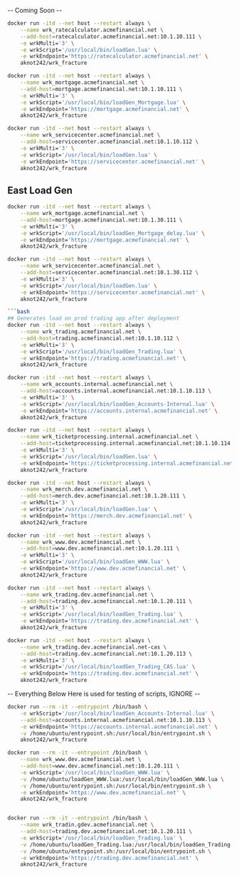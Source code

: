 -- Coming Soon --


```bash
docker run -itd --net host --restart always \
    --name wrk_ratecalculator.acmefinancial.net \
    --add-host=ratecalculator.acmefinancial.net:10.1.10.111 \
    -e wrkMulti='3' \
    -e wrkScript='/usr/local/bin/loadGen.lua' \
    -e wrkEndpoint='https://ratecalculator.acmefinancial.net' \
    aknot242/wrk_fracture
```

```bash
docker run -itd --net host --restart always \
    --name wrk_mortgage.acmefinancial.net \
    --add-host=mortgage.acmefinancial.net:10.1.10.111 \
    -e wrkMulti='3' \
    -e wrkScript='/usr/local/bin/loadGen_Mortgage.lua' \
    -e wrkEndpoint='https://mortgage.acmefinancial.net' \
    aknot242/wrk_fracture
```

```bash
docker run -itd --net host --restart always \
    --name wrk_servicecenter.acmefinancial.net \
    --add-host=servicecenter.acmefinancial.net:10.1.10.112 \
    -e wrkMulti='3' \
    -e wrkScript='/usr/local/bin/loadGen.lua' \
    -e wrkEndpoint='https://servicecenter.acmefinancial.net' \
    aknot242/wrk_fracture
```

## East Load Gen

```bash
docker run -itd --net host --restart always \
    --name wrk_mortgage.acmefinancial.net \
    --add-host=mortgage.acmefinancial.net:10.1.30.111 \
    -e wrkMulti='3' \
    -e wrkScript='/usr/local/bin/loadGen_Mortgage_delay.lua' \
    -e wrkEndpoint='https://mortgage.acmefinancial.net' \
    aknot242/wrk_fracture
```

```bash
docker run -itd --net host --restart always \
    --name wrk_servicecenter.acmefinancial.net \
    --add-host=servicecenter.acmefinancial.net:10.1.30.112 \
    -e wrkMulti='3' \
    -e wrkScript='/usr/local/bin/loadGen.lua' \
    -e wrkEndpoint='https://servicecenter.acmefinancial.net' \
    aknot242/wrk_fracture

```bash
## Generates load on prod trading app after deployment
docker run -itd --net host --restart always \
    --name wrk_trading.acmefinancial.net \
    --add-host=trading.acmefinancial.net:10.1.10.112 \
    -e wrkMulti='3' \
    -e wrkScript='/usr/local/bin/loadGen_Trading.lua' \
    -e wrkEndpoint='https://trading.acmefinancial.net' \
    aknot242/wrk_fracture
```

```bash
docker run -itd --net host --restart always \
    --name wrk_accounts.internal.acmefinancial.net \
    --add-host=accounts.internal.acmefinancial.net:10.1.10.113 \
    -e wrkMulti='3' \
    -e wrkScript='/usr/local/bin/loadGen_Accounts-Internal.lua' \
    -e wrkEndpoint='https://accounts.internal.acmefinancial.net' \
    aknot242/wrk_fracture
```

```bash
docker run -itd --net host --restart always \
    --name wrk_ticketprocessing.internal.acmefinancial.net \
    --add-host=ticketprocessing.internal.acmefinancial.net:10.1.10.114 \
    -e wrkMulti='3' \
    -e wrkScript='/usr/local/bin/loadGen.lua' \
    -e wrkEndpoint='https://ticketprocessing.internal.acmefinancial.net' \
    aknot242/wrk_fracture
```

```bash
docker run -itd --net host --restart always \
    --name wrk_merch.dev.acmefinancial.net \
    --add-host=merch.dev.acmefinancial.net:10.1.20.111 \
    -e wrkMulti='3' \
    -e wrkScript='/usr/local/bin/loadGen.lua' \
    -e wrkEndpoint='https://merch.dev.acmefinancial.net' \
    aknot242/wrk_fracture
```

```bash
docker run -itd --net host --restart always \
    --name wrk_www.dev.acmefinancial.net \
    --add-host=www.dev.acmefinancial.net:10.1.20.111 \
    -e wrkMulti='3' \
    -e wrkScript='/usr/local/bin/loadGen_WWW.lua' \
    -e wrkEndpoint='https://www.dev.acmefinancial.net' \
    aknot242/wrk_fracture
```

```bash
docker run -itd --net host --restart always \
    --name wrk_trading.dev.acmefinancial.net \
    --add-host=trading.dev.acmefinancial.net:10.1.20.111 \
    -e wrkMulti='3' \
    -e wrkScript='/usr/local/bin/loadGen_Trading.lua' \
    -e wrkEndpoint='https://trading.dev.acmefinancial.net' \
    aknot242/wrk_fracture
```

```bash
docker run -itd --net host --restart always \
    --name wrk_trading.dev.acmefinancial.net-cas \
    --add-host=trading.dev.acmefinancial.net:10.1.20.113 \
    -e wrkMulti='3' \
    -e wrkScript='/usr/local/bin/loadGen_Trading_CAS.lua' \
    -e wrkEndpoint='https://trading.dev.acmefinancial.net' \
    aknot242/wrk_fracture
```

-- Everything Below Here is used for testing of scripts, IGNORE --

```bash
docker run --rm -it --entrypoint /bin/bash \
    -e wrkScript='/usr/local/bin/loadGen_Accounts-Internal.lua' \
    --add-host=accounts.internal.acmefinancial.net:10.1.10.113 \
    -e wrkEndpoint='https://accounts.internal.acmefinancial.net' \
    -v /home/ubuntu/entrypoint.sh:/usr/local/bin/entrypoint.sh \
    aknot242/wrk_fracture
```

```bash
docker run --rm -it --entrypoint /bin/bash \
    --name wrk_www.dev.acmefinancial.net \
    --add-host=www.dev.acmefinancial.net:10.1.20.111 \
    -e wrkScript='/usr/local/bin/loadGen_WWW.lua' \
    -v /home/ubuntu/loadGen_WWW.lua:/usr/local/bin/loadGen_WWW.lua \
    -v /home/ubuntu/entrypoint.sh:/usr/local/bin/entrypoint.sh \
    -e wrkEndpoint='https://www.dev.acmefinancial.net' \
    aknot242/wrk_fracture
```
```bash

docker run --rm -it --entrypoint /bin/bash \
    --name wrk_tradin.gdev.acmefinancial.net \
    --add-host=trading.dev.acmefinancial.net:10.1.20.111 \
    -e wrkScript='/usr/local/bin/loadGen_Trading.lua' \
    -v /home/ubuntu/loadGen_Trading.lua:/usr/local/bin/loadGen_Trading.lua \
    -v /home/ubuntu/entrypoint.sh:/usr/local/bin/entrypoint.sh \
    -e wrkEndpoint='https://trading.dev.acmefinancial.net' \
    aknot242/wrk_fracture
```